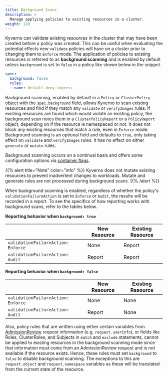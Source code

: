 ```yaml
---
title: Background Scans 
description: >
  Manage applying policies to existing resources in a cluster.
weight: 110
---
```


Kyverno can validate existing resources in the cluster that may have been created before a policy was created. This can be useful when evaluating the potential effects new `validate` policies will have on a cluster prior to changing them to `Enforce` mode. The application of policies to existing resources is referred to as **background scanning** and is enabled by default unless `background` is set to `false` in a policy like shown below in the snippet.

```yaml
spec:
  background: false
  rules:
  - name: default-deny-ingress
```

Background scanning, enabled by default in a `Policy` or `ClusterPolicy` object with the `spec.background` field, allows Kyverno to scan existing resources and find if they match any `validate` or `verifyImages` rules. If existing resources are found which would violate an existing policy, the background scan notes them in a `ClusterPolicyReport` or a `PolicyReport` object, depending on if the resource is namespaced or not. It does not block any existing resources that match a rule, even in `Enforce` mode. Background scanning is an optional field and defaults to `true`, only taking effect on `validate` and `verifyImages` rules. It has no effect on either `generate` or `mutate` rules.

Background scanning occurs on a continual basis and offers some configuration options via [container flags](/docs/installation/#container-flags).

{{% alert title="Note" color="info" %}}
Kyverno does not mutate existing resources to prevent inadvertent changes to workloads. Mutate and generate rules are not processed during background scans.
{{% /alert %}}

When background scanning is enabled, regardless of whether the policy's `validationFailureAction` is set to `Enforce` or `Audit`, the results will be recorded in a report. To see the specifics of how reporting works with background scans, refer to the tables below.

**Reporting behavior when `background: true`**

|                                  | New Resource | Existing Resource |
|----------------------------------|--------------|-------------------|
| `validationFailureAction: Enforce` | None         | Report            |
| `validationFailureAction: Audit`   | Report       | Report            |

**Reporting behavior when `background: false`**

|                                  | New Resource | Existing Resource |
|----------------------------------|--------------|-------------------|
| `validationFailureAction: Enforce` | None         | None              |
| `validationFailureAction: Audit`   | Report       | None              |

Also, policy rules that are written using either certain variables from [AdmissionReview](/docs/writing-policies/variables/#variables-from-admission-review-request-data) request information (e.g. `request.userInfo`), or fields like Roles, ClusterRoles, and Subjects in `match` and `exclude` statements, cannot be applied to existing resources in the background scanning mode since that information must come from an AdmissionReview request and is not available if the resource exists. Hence, these rules must set `background` to `false` to disable background scanning. The exceptions to this are `request.object` and `request.namespace` variables as these will be translated from the current state of the resource.
